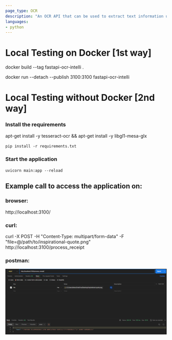```yaml
---
page_type: OCR
description: "An OCR API that can be used to extract text information using the openCV and Tesseract"
languages:
- python
---
```



# Local Testing on Docker [1st way]

docker build --tag fastapi-ocr-intelli .

docker run --detach --publish 3100:3100 fastapi-ocr-intelli


# Local Testing without Docker [2nd way]

###  Install the requirements

apt-get install -y tesseract-ocr && apt-get install -y libgl1-mesa-glx

`pip install -r requirements.txt`

### Start the application

`uvicorn main:app --reload`

## Example call to access the application on:

### browser:

http://localhost:3100/

### curl:

curl -X POST -H "Content-Type: multipart/form-data" -F "file=@/path/to/inspirational-quote.png" http://localhost:3100/process_receipt

### postman:

![Alt text](image.png)
